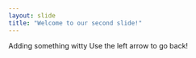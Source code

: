 ```yaml
---
layout: slide
title: "Welcome to our second slide!"
---
```

Adding something witty
Use the left arrow to go back!
